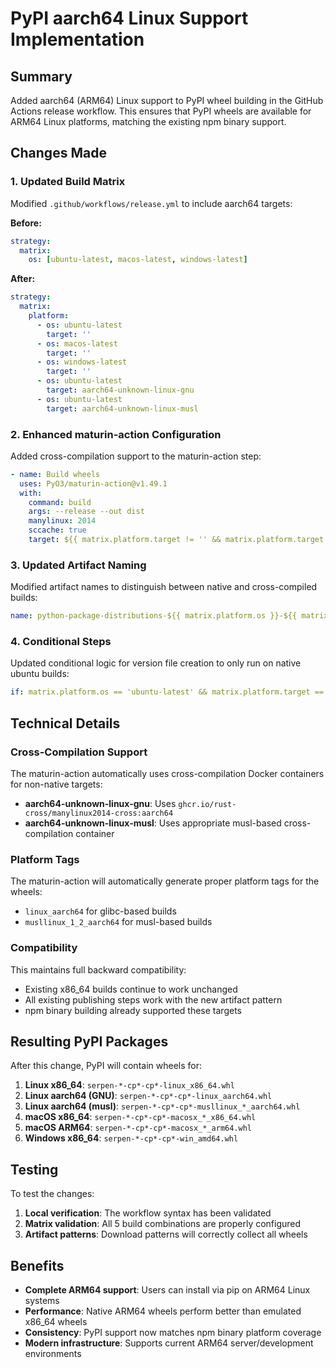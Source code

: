 # PyPI aarch64 Linux Support Implementation

## Summary

Added aarch64 (ARM64) Linux support to PyPI wheel building in the GitHub Actions release workflow. This ensures that PyPI wheels are available for ARM64 Linux platforms, matching the existing npm binary support.

## Changes Made

### 1. Updated Build Matrix

Modified `.github/workflows/release.yml` to include aarch64 targets:

**Before:**

```yaml
strategy:
  matrix:
    os: [ubuntu-latest, macos-latest, windows-latest]
```

**After:**

```yaml
strategy:
  matrix:
    platform:
      - os: ubuntu-latest
        target: ''
      - os: macos-latest
        target: ''
      - os: windows-latest
        target: ''
      - os: ubuntu-latest
        target: aarch64-unknown-linux-gnu
      - os: ubuntu-latest
        target: aarch64-unknown-linux-musl
```

### 2. Enhanced maturin-action Configuration

Added cross-compilation support to the maturin-action step:

```yaml
- name: Build wheels
  uses: PyO3/maturin-action@v1.49.1
  with:
    command: build
    args: --release --out dist
    manylinux: 2014
    sccache: true
    target: ${{ matrix.platform.target != '' && matrix.platform.target || '' }}
```

### 3. Updated Artifact Naming

Modified artifact names to distinguish between native and cross-compiled builds:

```yaml
name: python-package-distributions-${{ matrix.platform.os }}-${{ matrix.platform.target || 'native' }}-${{ github.run_id }}
```

### 4. Conditional Steps

Updated conditional logic for version file creation to only run on native ubuntu builds:

```yaml
if: matrix.platform.os == 'ubuntu-latest' && matrix.platform.target == ''
```

## Technical Details

### Cross-Compilation Support

The maturin-action automatically uses cross-compilation Docker containers for non-native targets:

- **aarch64-unknown-linux-gnu**: Uses `ghcr.io/rust-cross/manylinux2014-cross:aarch64`
- **aarch64-unknown-linux-musl**: Uses appropriate musl-based cross-compilation container

### Platform Tags

The maturin-action will automatically generate proper platform tags for the wheels:

- `linux_aarch64` for glibc-based builds
- `musllinux_1_2_aarch64` for musl-based builds

### Compatibility

This maintains full backward compatibility:

- Existing x86_64 builds continue to work unchanged
- All existing publishing steps work with the new artifact pattern
- npm binary building already supported these targets

## Resulting PyPI Packages

After this change, PyPI will contain wheels for:

1. **Linux x86_64**: `serpen-*-cp*-cp*-linux_x86_64.whl`
2. **Linux aarch64 (GNU)**: `serpen-*-cp*-cp*-linux_aarch64.whl`
3. **Linux aarch64 (musl)**: `serpen-*-cp*-cp*-musllinux_*_aarch64.whl`
4. **macOS x86_64**: `serpen-*-cp*-cp*-macosx_*_x86_64.whl`
5. **macOS ARM64**: `serpen-*-cp*-cp*-macosx_*_arm64.whl`
6. **Windows x86_64**: `serpen-*-cp*-cp*-win_amd64.whl`

## Testing

To test the changes:

1. **Local verification**: The workflow syntax has been validated
2. **Matrix validation**: All 5 build combinations are properly configured
3. **Artifact patterns**: Download patterns will correctly collect all wheels

## Benefits

- **Complete ARM64 support**: Users can install via pip on ARM64 Linux systems
- **Performance**: Native ARM64 wheels perform better than emulated x86_64 wheels
- **Consistency**: PyPI support now matches npm binary platform coverage
- **Modern infrastructure**: Supports current ARM64 server/development environments

